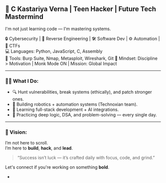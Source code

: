 ## 🚀 C Kastariya Verna | Teen Hacker | Future Tech Mastermind

I'm not just learning code — I'm mastering systems.

🔒 Cybersecurity | 🧠 Reverse Engineering | 🛠️ Software Dev | ⚙️ Automation | 🎯 CTFs  
💻 Languages: Python, JavaScript, C, Assembly  
📂 Tools: Burp Suite, Nmap, Metasploit, Wireshark, Git 
🧠 Mindset: Discipline > Motivation | Monk Mode ON | Mission: Global Impact

---

### 👨‍💻 What I Do:
- 🔍 Hunt vulnerabilities, break systems (ethically), and patch stronger ones.
- 🚗 Building robotics + automation systems (Technoxian team).
- 🧠 Learning full-stack development + AI integrations.
- 🧬 Practicing deep logic, DSA, and problem-solving — every single day.

---

### 🎯 Vision:
I’m not here to scroll.  
I’m here to **build**, **hack**, and **lead**.

> “Success isn’t luck — it’s crafted daily with focus, code, and grind.”

Let's connect if you're working on something **bold**.

- 
<!---
Kastriya/Kastriya is a ✨ special ✨ repository because its `README.md` (this file) appears on your GitHub profile.
You can click the Preview link to take a look at your changes.
--->
